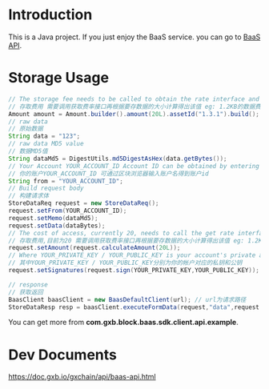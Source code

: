 # Introduction

This is a Java project.
If you just enjoy the BaaS service. you can go to [BaaS API](https://doc.gxb.io/gxchain/api/baas-api.html).


# Storage Usage

```java
// The storage fee needs to be called to obtain the rate interface and calculate the value based on the size of the data to be saved. For example: 1.2 KB data cost is 2 * 20 = 40
// 存取费用 需要调用获取费率接口再根据要存数据的大小计算得出该值 eg: 1.2KB的数据费用amount为 2*20=40
Amount amount = Amount.builder().amount(20L).assetId("1.3.1").build();
// raw data
// 原始数据
String data = "123";
// raw data MD5 value
// 数据MD5值
String dataMd5 = DigestUtils.md5DigestAsHex(data.getBytes());
// Your Account YOUR_ACCOUNT_ID Account ID can be obtained by entering account name through the block browser
// 你的账户YOUR_ACCOUNT_ID 可通过区块浏览器输入账户名得到账户id
String from = "YOUR_ACCOUNT_ID";
// Build request body
// 构建请求体
StoreDataReq request = new StoreDataReq();
request.setFrom(YOUR_ACCOUNT_ID);
request.setMemo(dataMd5);
request.setData(dataBytes);
// The cost of access, currently 20, needs to call the get rate interface and calculate the value based on the size of the data to be saved. eg: 1.2KB data cost amount is 2*20=40
// 存取费用,目前为20 需要调用获取费率接口再根据要存数据的大小计算得出该值 eg: 1.2KB的数据费用amount为 2*20=40
request.setAmount(request.calculateAmount(20L));
// Where YOUR_PRIVATE_KEY / YOUR_PUBLIC_KEY is your account's private and public keys, respectively
// 其中YOUR_PRIVATE_KEY / YOUR_PUBLIC_KEY分别为你的帐户对应的私钥和公钥
request.setSignatures(request.sign(YOUR_PRIVATE_KEY,YOUR_PUBLIC_KEY));

// response
// 获取返回
BaasClient baasClient = new BaasDefaultClient(url); // url为请求路径
StoreDataResp resp = baasClient.executeFormData(request,"data",request.getData());
```

You can get more from **com.gxb.block.baas.sdk.client.api.example**.

# Dev Documents

https://doc.gxb.io/gxchain/api/baas-api.html
